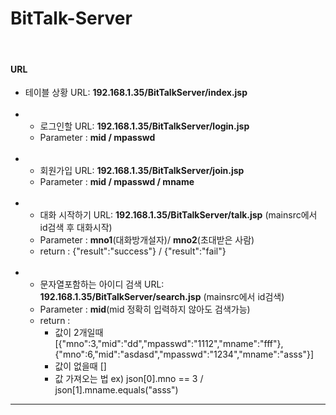 # BitTalk-Server
<br>
<h4>URL</h4>
<ul>
  <li>테이블 상황 URL: <b>192.168.1.35/BitTalkServer/index.jsp</b><br> </li><br>
  <li>
    <ul>
      <li>로그인할 URL: <b>192.168.1.35/BitTalkServer/login.jsp</b></li>
      <li>Parameter : <b>mid / mpasswd</b></li>
    </ul>
  </li><br>
  <li>
    <ul>
      <li>회원가입 URL: <b>192.168.1.35/BitTalkServer/join.jsp</b></li>
      <li>Parameter : <b>mid / mpasswd / mname</b></li>
    </ul>
  </li><br>
  <li>
    <ul>
      <li>대화 시작하기 URL: <b>192.168.1.35/BitTalkServer/talk.jsp</b> (mainsrc에서 id검색 후 대화시작)</li>
      <li>Parameter : <b>mno1</b>(대화방개설자)/ <b>mno2</b>(초대받은 사람)</li>
      <li>return : {"result":"success"} / {"result":"fail"}</li>
    </ul>
  </li><br>
  <li>
    <ul>
      <li>문자열포함하는 아이디 검색 URL: <b>192.168.1.35/BitTalkServer/search.jsp</b> (mainsrc에서 id검색)</li>
      <li>Parameter : <b>mid</b>(mid 정확히 입력하지 않아도 검색가능)</li>
      <li>return : 
        <ul>
          <li>값이 2개일때 [{"mno":3,"mid":"dd","mpasswd":"1112","mname":"fff"},{"mno":6,"mid":"asdasd","mpasswd":"1234","mname":"asss"}]</li>
          <li>값이 없을때 []</li>
          <li>값 가져오는 법 ex) json[0].mno == 3 / json[1].mname.equals("asss")</li>
        </ul>
      </li>
    </ul>
  </li>
</ul>
<hr>
